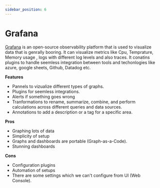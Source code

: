 ```yaml
---
sidebar_position: 6
---
```


# Grafana

[Grafana](https://grafana.com/grafana/) is an open-source observability platform that is used to visualize data that is genrally booring. It can visualize metrics like Cpu, Temprature, Memory usage , logs with different log levels and also traces. It conatins plugins to handle seemless integration between tools and techonlogies like azure, google sheets, Github, Datadog etc.

**Features**

- Pannels to vizualize different types of graphs.
- Plugins for seemless integrations.
- Alerts if something goes wrong
- Tranformations to rename, summarize, combine, and perform calculations across different queries and data sources.
- Annotations to add a description or a tag for a specific area.

**Pros**

- Graphing lots of data
- Simplicity of setup
- Graphs and dashboards are portable (Graph-as-a-Code).
- Stunning dashboards

**Cons**

- Configuration plugins
- Automation of setups
- There are some settings which we can't configure from UI (Web Console).
